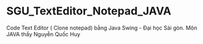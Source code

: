 # SGU_TextEditor_Notepad_JAVA
Code Text Editor ( Clone notepad) bằng Java Swing - Đại học Sài gòn. Môn JAVA thầy Nguyễn Quốc Huy
